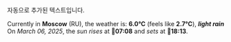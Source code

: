 
자동으로 추가된 텍스트입니다.

<!--START_SECTION:weather:moscow-->
Currently in **Moscow** (RU), the weather is: **6.0°C** (feels like **2.7°C**), ***light rain***<br/>
On *March 06, 2025*, the *sun rises* at 🌅**07:08** and *sets* at 🌇**18:13**.
<!--END_SECTION:weather-->

